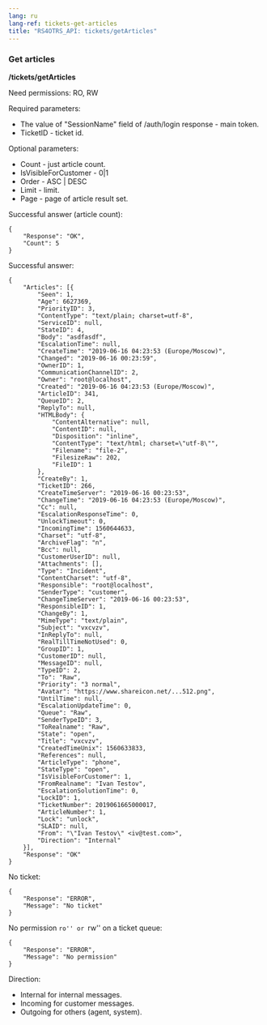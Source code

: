 ```yaml
---
lang: ru
lang-ref: tickets-get-articles
title: "RS4OTRS_API: tickets/getArticles"
---
```


### Get articles

**/tickets/getArticles**

Need permissions: RO, RW

Required parameters:

- The value of "SessionName" field of /auth/login response - main token.
- TicketID - ticket id.

Optional parameters:

- Count - just article count.
- IsVisibleForCustomer - 0\|1
- Order - ASC \| DESC
- Limit - limit.
- Page - page of article result set.

Successful answer (article count):

```
{
    "Response": "OK",
    "Count": 5
}
```

Successful answer:

```
{
    "Articles": [{
        "Seen": 1,
        "Age": 6627369,
        "PriorityID": 3,
        "ContentType": "text/plain; charset=utf-8",
        "ServiceID": null,
        "StateID": 4,
        "Body": "asdfasdf",
        "EscalationTime": null,
        "CreateTime": "2019-06-16 04:23:53 (Europe/Moscow)",
        "Changed": "2019-06-16 00:23:59",
        "OwnerID": 1,
        "CommunicationChannelID": 2,
        "Owner": "root@localhost",
        "Created": "2019-06-16 04:23:53 (Europe/Moscow)",
        "ArticleID": 341,
        "QueueID": 2,
        "ReplyTo": null,
        "HTMLBody": {
            "ContentAlternative": null,
            "ContentID": null,
            "Disposition": "inline",
            "ContentType": "text/html; charset=\"utf-8\"",
            "Filename": "file-2",
            "FilesizeRaw": 202,
            "FileID": 1
        },
        "CreateBy": 1,
        "TicketID": 266,
        "CreateTimeServer": "2019-06-16 00:23:53",
        "ChangeTime": "2019-06-16 04:23:53 (Europe/Moscow)",
        "Cc": null,
        "EscalationResponseTime": 0,
        "UnlockTimeout": 0,
        "IncomingTime": 1560644633,
        "Charset": "utf-8",
        "ArchiveFlag": "n",
        "Bcc": null,
        "CustomerUserID": null,
        "Attachments": [],
        "Type": "Incident",
        "ContentCharset": "utf-8",
        "Responsible": "root@localhost",
        "SenderType": "customer",
        "ChangeTimeServer": "2019-06-16 00:23:53",
        "ResponsibleID": 1,
        "ChangeBy": 1,
        "MimeType": "text/plain",
        "Subject": "vxcvzv",
        "InReplyTo": null,
        "RealTillTimeNotUsed": 0,
        "GroupID": 1,
        "CustomerID": null,
        "MessageID": null,
        "TypeID": 2,
        "To": "Raw",
        "Priority": "3 normal",
        "Avatar": "https://www.shareicon.net/...512.png",
        "UntilTime": null,
        "EscalationUpdateTime": 0,
        "Queue": "Raw",
        "SenderTypeID": 3,
        "ToRealname": "Raw",
        "State": "open",
        "Title": "vxcvzv",
        "CreatedTimeUnix": 1560633833,
        "References": null,
        "ArticleType": "phone",
        "StateType": "open",
        "IsVisibleForCustomer": 1,
        "FromRealname": "Ivan Testov",
        "EscalationSolutionTime": 0,
        "LockID": 1,
        "TicketNumber": 2019061665000017,
        "ArticleNumber": 1,
        "Lock": "unlock",
        "SLAID": null,
        "From": "\"Ivan Testov\" <iv@test.com>",
        "Direction": "Internal"
    }],
    "Response": "OK"
}
```

No ticket:

```
{
    "Response": "ERROR",
    "Message": "No ticket"
}
```

No permission ``ro'' or ``rw'' on a ticket queue:

```
{
    "Response": "ERROR",
    "Message": "No permission"
}
```

Direction:

- Internal for internal messages.
- Incoming for customer messages.
- Outgoing for others (agent, system).
